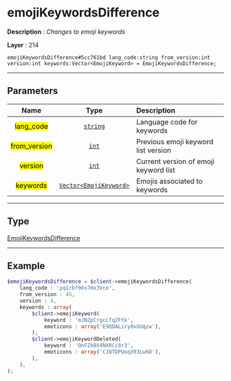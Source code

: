 # emojiKeywordsDifference

**Description** : *Changes to emoji keywords*

**Layer** : 214

```tl
emojiKeywordsDifference#5cc761bd lang_code:string from_version:int version:int keywords:Vector<EmojiKeyword> = EmojiKeywordsDifference;
```

---

## Parameters

| Name | Type | Description |
| :---: | :---: | :--- |
| <mark>lang_code</mark> | [`string`](type/string) | Language code for keywords |
| <mark>from_version</mark> | [`int`](type/int) | Previous emoji keyword list version |
| <mark>version</mark> | [`int`](type/int) | Current version of emoji keyword list |
| <mark>keywords</mark> | [`Vector<EmojiKeyword>`](type/EmojiKeyword) | Emojis associated to keywords |

---

## Type

[EmojiKeywordsDifference](type/EmojiKeywordsDifference)

---

## Example

```php
$emojiKeywordsDifference = $client->emojiKeywordsDifference(
	lang_code : 'pq1rbf96s7Hx3Vco',
	from_version : 45,
	version : 4,
	keywords : array(
		$client->emojiKeyword(
			keyword : 'mJNZpCrgcLTq2Ftk',
			emoticons : array('E9QOALiry0xGUqzw'),
		),
		$client->emojiKeywordDeleted(
			keyword : 'OnFZkBV4NXRCc8r3',
			emoticons : array('CJQTDPUoqX93Lw6O'),
		),
	),
);
```